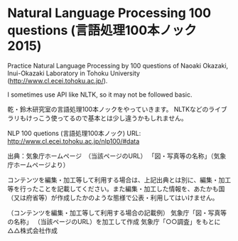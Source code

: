 # Natural Language Processing 100 questions (言語処理100本ノック 2015)

Practice Natural Language Processing by 100 questions of Naoaki Okazaki, Inui-Okazaki Laboratory in Tohoku University (http://www.cl.ecei.tohoku.ac.jp/).

I sometimes use API like NLTK, so it may not be followed basic.



乾・鈴木研究室の言語処理100本ノックをやっていきます。
NLTKなどのライブラリもけっこう使ってるので基本とは少し違うかもしれません。

NLP 100 quetions (言語処理100本ノック) URL: http://www.cl.ecei.tohoku.ac.jp/nlp100/#data

出典：気象庁ホームページ　（当該ページのURL）
「図・写真等の名称」（気象庁ホームページより）

コンテンツを編集・加工等して利用する場合は、上記出典とは別に、編集・加工等を行ったことを記載してください。また編集・加工した情報を、あたかも国（又は府省等）が作成したかのような態様で公表・利用してはいけません。

（コンテンツを編集・加工等して利用する場合の記載例）
気象庁「図・写真等の名称」 （当該ページのURL）を加工して作成
気象庁「○○調査」をもとに△△株式会社作成
